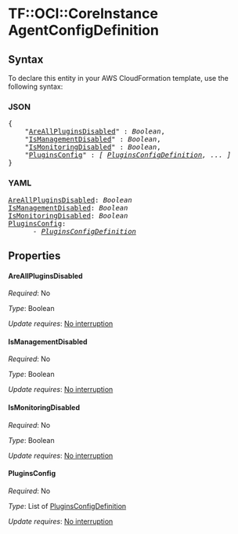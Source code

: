 # TF::OCI::CoreInstance AgentConfigDefinition

## Syntax

To declare this entity in your AWS CloudFormation template, use the following syntax:

### JSON

<pre>
{
    "<a href="#areallpluginsdisabled" title="AreAllPluginsDisabled">AreAllPluginsDisabled</a>" : <i>Boolean</i>,
    "<a href="#ismanagementdisabled" title="IsManagementDisabled">IsManagementDisabled</a>" : <i>Boolean</i>,
    "<a href="#ismonitoringdisabled" title="IsMonitoringDisabled">IsMonitoringDisabled</a>" : <i>Boolean</i>,
    "<a href="#pluginsconfig" title="PluginsConfig">PluginsConfig</a>" : <i>[ <a href="pluginsconfigdefinition.md">PluginsConfigDefinition</a>, ... ]</i>
}
</pre>

### YAML

<pre>
<a href="#areallpluginsdisabled" title="AreAllPluginsDisabled">AreAllPluginsDisabled</a>: <i>Boolean</i>
<a href="#ismanagementdisabled" title="IsManagementDisabled">IsManagementDisabled</a>: <i>Boolean</i>
<a href="#ismonitoringdisabled" title="IsMonitoringDisabled">IsMonitoringDisabled</a>: <i>Boolean</i>
<a href="#pluginsconfig" title="PluginsConfig">PluginsConfig</a>: <i>
      - <a href="pluginsconfigdefinition.md">PluginsConfigDefinition</a></i>
</pre>

## Properties

#### AreAllPluginsDisabled

_Required_: No

_Type_: Boolean

_Update requires_: [No interruption](https://docs.aws.amazon.com/AWSCloudFormation/latest/UserGuide/using-cfn-updating-stacks-update-behaviors.html#update-no-interrupt)

#### IsManagementDisabled

_Required_: No

_Type_: Boolean

_Update requires_: [No interruption](https://docs.aws.amazon.com/AWSCloudFormation/latest/UserGuide/using-cfn-updating-stacks-update-behaviors.html#update-no-interrupt)

#### IsMonitoringDisabled

_Required_: No

_Type_: Boolean

_Update requires_: [No interruption](https://docs.aws.amazon.com/AWSCloudFormation/latest/UserGuide/using-cfn-updating-stacks-update-behaviors.html#update-no-interrupt)

#### PluginsConfig

_Required_: No

_Type_: List of <a href="pluginsconfigdefinition.md">PluginsConfigDefinition</a>

_Update requires_: [No interruption](https://docs.aws.amazon.com/AWSCloudFormation/latest/UserGuide/using-cfn-updating-stacks-update-behaviors.html#update-no-interrupt)

